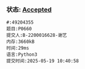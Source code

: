 ### 状态: [Accepted](http://dsbpython.openjudge.cn/dspythonbook/solution/49204355)
```
#:49204355
题目:P0660
提交人:B-2200016628-谢艺
内存:3660kB
时间:29ms
语言:Python3
提交时间:2025-05-19 10:40:58
```

